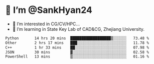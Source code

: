 # 👋 I’m @SankHyan24

- 👀 I’m interested in CG/CV/HPC...
- 🌱 I’m learning in State Key Lab of CAD&CG, Zhejiang University.

<!---
SankHyan24/SankHyan24 is a ✨ special ✨ repository because its `README.md` (this file) appears on your GitHub profile.
You can click the Preview link to take a look at your changes.
--->
<!--START_SECTION:waka-->

```txt
Python       14 hrs 20 mins  ██████████████████▒░░░░░░   73.48 %
Other        2 hrs 17 mins   ███░░░░░░░░░░░░░░░░░░░░░░   11.78 %
C++          1 hr 33 mins    ██░░░░░░░░░░░░░░░░░░░░░░░   07.98 %
JSON         30 mins         ▓░░░░░░░░░░░░░░░░░░░░░░░░   02.58 %
PowerShell   13 mins         ▒░░░░░░░░░░░░░░░░░░░░░░░░   01.16 %
```

<!--END_SECTION:waka-->
